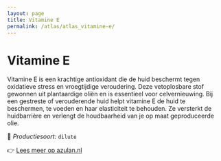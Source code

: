 ```yaml
---
layout: page
title: Vitamine E
permalink: /atlas/atlas_vitamine-e/
---
```


# Vitamine E

Vitamine E is een krachtige antioxidant die de huid beschermt tegen oxidatieve stress en vroegtijdige veroudering. Deze vetoplosbare stof gewonnen uit plantaardige oliën en is essentieel voor celvernieuwing. Bij een gestreste of verouderende huid helpt vitamine E de huid te beschermen, te voeden en haar elasticiteit te behouden. Ze versterkt de huidbarrière en verlengt de houdbaarheid van je op maat geproduceerde olie.

🔧 *Productiesoort:* `dilute`

👉 [Lees meer op azulan.nl](https://azulan.nl/atlas/vitamine-e)
